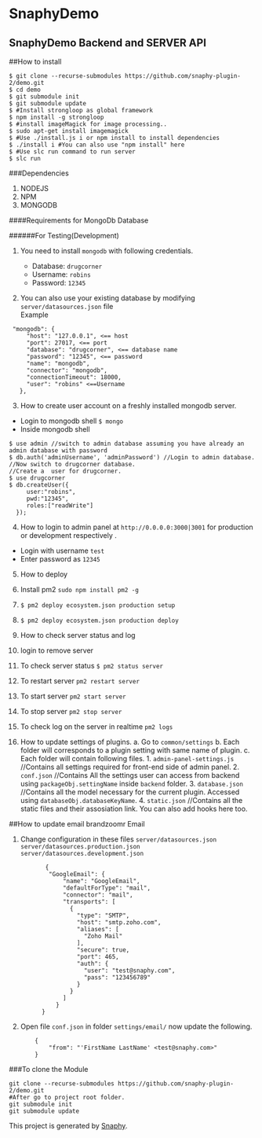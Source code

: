 #  SnaphyDemo
## SnaphyDemo Backend and SERVER API

##How to install
```
$ git clone --recurse-submodules https://github.com/snaphy-plugin-2/demo.git
$ cd demo
$ git submodule init
$ git submodule update
$ #Install strongloop as global framework
$ npm install -g strongloop
$ #install imageMagick for image processing..
$ sudo apt-get install imagemagick
$ #Use ./install.js i or npm install to install dependencies
$ ./install i #You can also use "npm install" here
$ #Use slc run command to run server
$ slc run
```

###Dependencies
1. NODEJS
2. NPM
3. MONGODB

####Requirements for MongoDb Database

######For Testing(Development)
1. You need to install `mongodb` with following credentials.
    * Database: `drugcorner`
    * Username: `robins`
    * Password: `12345`

2. You can also use your existing database by modifying `server/datasources.json` file  
Example
```
 "mongodb": {
     "host": "127.0.0.1", <== host
     "port": 27017, <== port
     "database": "drugcorner", <== database name
     "password": "12345", <== password
     "name": "mongodb",
     "connector": "mongodb",
     "connectionTimeout": 18000,
     "user": "robins" <==Username
   },
```


3. How to create user account on a freshly installed mongodb server.
  * Login to mongodb shell `$ mongo`
  * Inside mongodb shell
  ```
  $ use admin //switch to admin database assuming you have already an admin database with password
  $ db.auth('adminUsername', 'adminPassword') //Login to admin database.
  //Now switch to drugcorner database.
  //Create a  user for drugcorner.
  $ use drugcorner
  $ db.createUser({
       user:"robins",
       pwd:"12345",
       roles:["readWrite"]
    });
  ```


4. How to login to admin panel at `http://0.0.0.0:3000|3001`  for production or development respectively .
  * Login with username `test`
  * Enter password as `12345`


5. How to deploy
0. Install pm2 `sudo npm install pm2 -g`
1. `$ pm2 deploy ecosystem.json production setup`
2. `$ pm2 deploy ecosystem.json production deploy`


6. How to check server status and log
1. login to remove server
2. To check server status `$ pm2 status server`
3. To restart server `pm2 restart server`
3. To start server `pm2 start server`
3. To stop server `pm2 stop server`
3. To check log on the server in realtime `pm2 logs`




7. How to update settings of plugins.
    a. Go to `common/settings`
    b. Each folder will corresponds to a plugin setting with same name of plugin.
    c. Each folder will contain following files.
        1. `admin-panel-settings.js` //Contains all settings required for front-end side of admin panel.
        2. `conf.json` //Contains All the settings user can access from backend using `packageObj.settingName` inside `backend` folder.
        3. `database.json` //Contains all the model necessary for the current plugin. Accessed using `databaseObj.databaseKeyName`.
        4. `static.json`  //Contains all the static files and their assosiation link. You can also add hooks here too.


##How to update email brandzoomr Email
1. Change configuration in these files
    `server/datasources.json`  
   `server/datasources.production.json`  
   `server/datasources.development.json`      
    ```
           {
            "GoogleEmail": {
                "name": "GoogleEmail",
                "defaultForType": "mail",
                "connector": "mail",
                "transports": [
                  {
                    "type": "SMTP",
                    "host": "smtp.zoho.com",
                    "aliases": [
                      "Zoho Mail"
                    ],
                    "secure": true,
                    "port": 465,
                    "auth": {
                      "user": "test@snaphy.com",
                      "pass": "123456789"
                    }
                  }
                ]
              }
          }
    ```
2. Open file `conf.json` in folder `settings/email/` now update the following.   
    ```
        {     
            "from": "'FirstName LastName' <test@snaphy.com>"
        }
    ```

###To clone the Module
```
git clone --recurse-submodules https://github.com/snaphy-plugin-2/demo.git
#After go to project root folder.
git submodule init
git submodule update
```

This project is generated by [Snaphy](http://snaphy.com).
